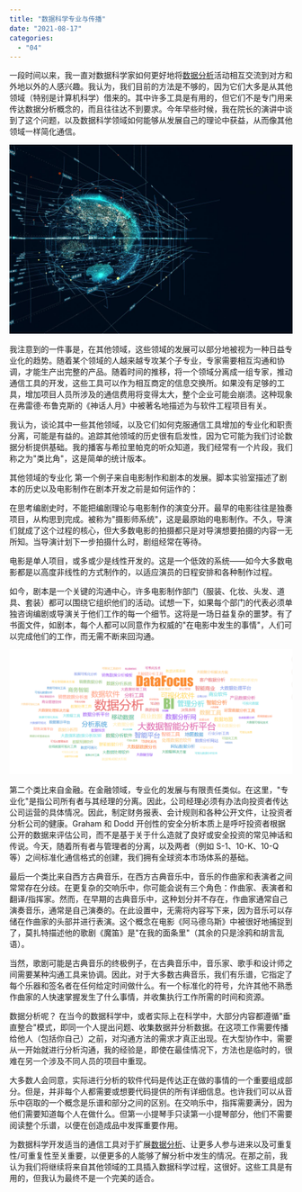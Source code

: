 ```yaml
---
title: "数据科学专业与传播"
date: "2021-08-17"
categories: 
  - "04"
---
```


一段时间以来，我一直对数据科学家如何更好地将[数据分析](https://www.datafocus.ai/)活动相互交流到对方和外地以外的人感兴趣。我认为，我们目前的方法是不够的，因为它们大多是从其他领域（特别是计算机科学）借来的。其中许多工具是有用的，但它们不是专门用来传达数据分析概念的，而且往往达不到要求。今年早些时候，我在院长的演讲中谈到了这个问题，以及数据科学领域如何能够从发展自己的理论中获益，从而像其他领域一样简化通信。

![数据分析](images/r695d9113a971f5c458ce9999c59c7a5b.jpeg)

我注意到的一件事是，在其他领域，这些领域的发展可以部分地被视为一种日益专业化的趋势。随着某个领域的人越来越专攻某个子专业，专家需要相互沟通和协调，才能生产出完整的产品。随着时间的推移，将一个领域分离成一组专家，推动通信工具的开发，这些工具可以作为相互商定的信息交换所。如果没有足够的工具，增加项目人员所涉及的通信费用将变得太大，整个企业可能会崩溃。这种现象在弗雷德·布鲁克斯的《神话人月》中被著名地描述为与软件工程项目有关。

我认为，谈论其中一些其他领域，以及它们如何克服通信工具增加的专业化和职责分离，可能是有益的。追踪其他领域的历史很有启发性，因为它可能为我们讨论数据分析提供基础。我的播客与希拉里帕克的听众知道，我们经常有一个片段，我们称之为"类比角"，这是简单的统计版本。

其他领域的专业化 第一个例子来自电影制作和剧本的发展。脚本实验室描述了剧本的历史以及电影制作在剧本开发之前是如何运作的：

在思考编剧史时，不能把编剧理论与电影制作的演变分开。最早的电影往往是独奏项目，从构思到完成。被称为"摄影师系统"，这是最原始的电影制作。不久，导演们就成了这个过程的核心，但大多数电影的拍摄都只是对导演想要拍摄的内容一无所知。当导演计划下一步拍摄什么时，剧组经常在等待。

电影是单人项目，或多或少是线性开发的。这是一个低效的系统——如今大多数电影都是以高度非线性的方式制作的，以适应演员的日程安排和各种制作过程。

如今，剧本是一个关键的沟通中心，许多电影制作部门（服装、化妆、头发、道具、套装）都可以围绕它组织他们的活动。试想一下，如果每个部门的代表必须单独咨询编剧或导演关于他们工作的每一个细节。这将是一场日益复杂的噩梦。有了书面文件，如剧本，每个人都可以同意作为权威的"在电影中发生的事情"，人们可以完成他们的工作，而无需不断来回沟通。

![84e38ca78515.png](images/84e38ca78515-png.png)

第二个类比来自金融。在金融领域，专业化的发展与有限责任类似。在这里，"专业化"是指公司所有者与其经理的分离。因此，公司经理必须有办法向投资者传达公司运营的具体情况。因此，制定财务报表、会计规则和各种公开文件，让投资者分析公司的健康。Graham 和 Dodd 开创性的安全分析本质上是呼吁投资者根据公开的数据来评估公司，而不是基于关于什么造就了良好或安全投资的常见神话和传说。今天，随着所有者与管理者的分离，以及两者（例如 S-1、10-K、10-Q 等）之间标准化通信格式的创建，我们拥有全球资本市场体系的基础。

最后一个类比来自西方古典音乐，在西方古典音乐中，音乐的作曲家和表演者之间常常存在分歧。在更复杂的交响乐中，你可能会说有三个角色：作曲家、表演者和翻译/指挥家。然而，在早期的古典音乐中，这种划分并不存在，作曲家通常自己演奏音乐，通常是自己演奏的。在此设置中，无需将内容写下来，因为音乐可以存储在作曲家的头部并进行表演。这个概念在电影《阿马德乌斯》中被很好地捕捉到了，莫扎特描述他的歌剧《魔笛》是"在我的面条里"（其余的只是涂鸦和胡言乱语）。

当然，歌剧可能是古典音乐的终极例子，在古典音乐中，音乐家、歌手和设计师之间需要某种沟通工具来协调。因此，对于大多数古典音乐，我们有乐谱，它指定了每个乐器和签名者在任何给定时间做什么。有一个标准化的符号，允许其他不熟悉作曲家的人快速掌握发生了什么事情，并收集执行工作所需的时间和资源。

数据分析呢？ 在当今的数据科学中，或者实际上在科学中，大部分内容都遵循"垂直整合"模式，即同一个人提出问题、收集数据并分析数据。在这项工作需要传播给他人（包括你自己）之前，对沟通方法的需求才真正出现。在大型协作中，需要从一开始就进行分析沟通，我的经验是，即使在最佳情况下，方法也是临时的，很难在另一个涉及不同人员的项目中重现。

大多数人会同意，实际进行分析的软件代码是传达正在做的事情的一个重要组成部分。但是，并非每个人都需要或想要代码提供的所有详细信息。也许我们可以从音乐中窃取的一个概念是乐谱和部分之间的区别。在交响乐中，指挥需要满分，因为他们需要知道每个人在做什么。但第一小提琴手只读第一小提琴部分，他们不需要阅读整个乐谱，以便在创造成品中发挥重要作用。

为数据科学开发适当的通信工具对于扩展[数据分析](https://www.datafocus.ai/)、让更多人参与进来以及可重复性/可重复性至关重要，以便更多的人能够了解分析中发生的情况。在那之前，我认为我们将继续将来自其他领域的工具插入数据科学过程，这很好。这些工具是有用的，但我认为最终不是一个完美的适合。

